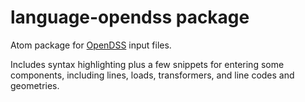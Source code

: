 # language-opendss package

Atom package for [OpenDSS](http://smartgrid.epri.com/SimulationTool.aspx) input files.

Includes syntax highlighting plus a few snippets for entering some components, including lines, loads, transformers, and line codes and geometries.
